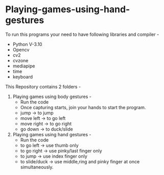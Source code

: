 # Playing-games-using-hand-gestures
To run this programs your need to have following libraries and compiler -
 - Python V-3.10
 - Opencv
 - cv2
 - cvzone
 - mediapipe
 - time
 - keyboard
    
This Repository contains 2 folders - 
  1.  Playing games using body gestures -
        - Run the code
        - Once capturing starts, join your hands to start the program.
        - jump -> to jump
        - move left -> to go left
        - move right -> to go right
        - go down -> to duck/slide
  3.  Playing games using hand gestures -
        - Run the code 
        - to go left -> use thumb only
        - to go right -> use pinky/last finger only
        - to jump -> use index finger only
        - to slide/duck -> use middle,ring and pinky finger at once simultaneously.
